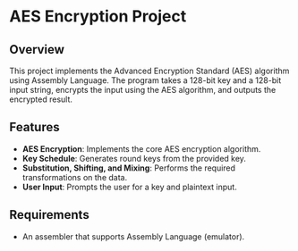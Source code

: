 # AES Encryption Project

## Overview

This project implements the Advanced Encryption Standard (AES) algorithm using Assembly Language. The program takes a 128-bit key and a 128-bit input string, encrypts the input using the AES algorithm, and outputs the encrypted result.

## Features

- **AES Encryption**: Implements the core AES encryption algorithm.
- **Key Schedule**: Generates round keys from the provided key.
- **Substitution, Shifting, and Mixing**: Performs the required transformations on the data.
- **User Input**: Prompts the user for a key and plaintext input.

## Requirements

- An assembler that supports Assembly Language (emulator).

